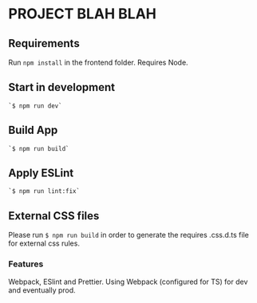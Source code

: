 # PROJECT BLAH BLAH

## Requirements

Run `npm install` in the frontend folder. Requires Node.

## Start in development

    `$ npm run dev`

## Build App

    `$ npm run build`

## Apply ESLint

    `$ npm run lint:fix`

## External CSS files

Please run `$ npm run build` in order to generate the requires .css.d.ts file for external css rules.

### Features

Webpack, ESlint and Prettier. Using Webpack (configured for TS) for dev and eventually prod.